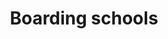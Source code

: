 ---
title: Boarding schools
longTitle: 'Boarding schools'
tags:
- gccommon
use:
- "[[Residential schools]]"
---